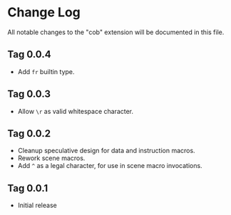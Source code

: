 # Change Log

All notable changes to the "cob" extension will be documented in this file.

## Tag 0.0.4

- Add `fr` builtin type.

## Tag 0.0.3

- Allow `\r` as valid whitespace character.

## Tag 0.0.2

- Cleanup speculative design for data and instruction macros.
- Rework scene macros.
- Add `^` as a legal character, for use in scene macro invocations.

## Tag 0.0.1

- Initial release
